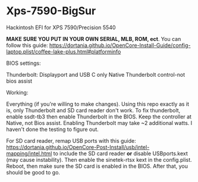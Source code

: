 # Xps-7590-BigSur
Hackintosh EFI for XPS 7590/Precision 5540

****MAKE SURE YOU PUT IN YOUR OWN SERIAL, MLB, ROM, ect****. You can follow this guide: https://dortania.github.io/OpenCore-Install-Guide/config-laptop.plist/coffee-lake-plus.html#platforminfo

BIOS settings:

Thunderbolt: Displayport and USB C only
Native Thunderbolt control-not bios assist


Working:

Everything (if you're willing to make changes). Using this repo exactly as it is, only Thunderbolt and SD card reader don't work. To fix thunderbolt, enable ssdt-tb3 then enable Thunderbolt in the BIOS. Keep the controller at Native, not Bios assist. Enabling Thunderbolt may take ~2 additional watts. I haven't done the testing to figure out.

For SD card reader, remap USB ports with this guide: https://dortania.github.io/OpenCore-Post-Install/usb/intel-mapping/intel.html to include the SD card reader **or** disable USBports.kext (may cause instability). Then enable the sinetek-rtsx kext in the config.plist. Reboot, then make sure the SD card is enabled in the BIOS. After that, you should be good to go.
